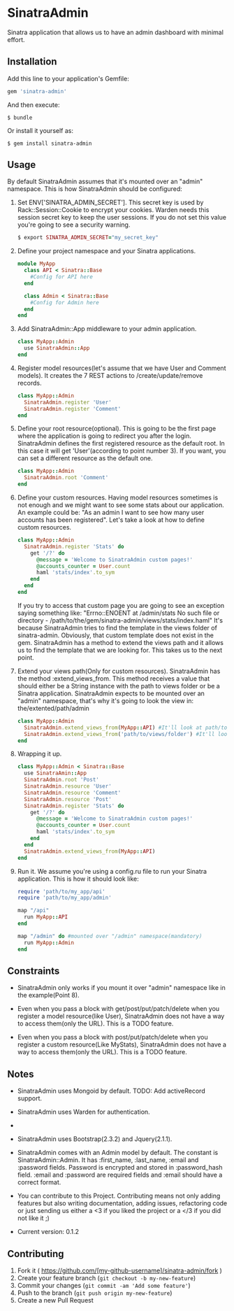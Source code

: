 # SinatraAdmin

Sinatra application that allows us to have an admin dashboard with 
minimal effort.

## Installation

Add this line to your application's Gemfile:

```ruby
gem 'sinatra-admin'
```

And then execute:

    $ bundle

Or install it yourself as:

    $ gem install sinatra-admin

## Usage

By default SinatraAdmin assumes that it's mounted over an "admin"
namespace. This is how SinatraAdmin should be configured:

1. Set ENV['SINATRA_ADMIN_SECRET']. This secret key is used by
   Rack::Session::Cookie to encrypt your cookies. Warden needs this
   session secret key to keep the user sessions. If you do not set
   this value you're going to see a security warning.

    ```ruby
    $ export SINATRA_ADMIN_SECRET="my_secret_key"
    ```

2. Define your project namespace and your Sinatra applications.
    ```ruby
    module MyApp
      class API < Sinatra::Base
        #Config for API here
      end

      class Admin < Sinatra::Base
        #Config for Admin here
      end
    end
    ```

3. Add SinatraAdmin::App middleware to your admin application.
    ```ruby
    class MyApp::Admin
      use SinatraAdmin::App
    end
    ```

4. Register model resources(let's assume that we have User and Comment
   models). It creates the 7 REST actions to /create/update/remove
   records.
    ```ruby
    class MyApp::Admin
      SinatraAdmin.register 'User'
      SinatraAdmin.register 'Comment'
    end
    ```

5. Define your root resource(optional). This is going to be the first
   page where the application is going to redirect you after the login.
   SinatraAdmin defines the first registered resource as the default root. 
   In this case it will get 'User'(according to point number 3). If you
   want, you can set a different resource as the default one.
    ```ruby
    class MyApp::Admin
      SinatraAdmin.root 'Comment'
    end
    ```

6. Define your custom resources. Having model resources sometimes is not
   enough and we might want to see some stats about our application. An
   example could be: "As an admin I want to see how many user accounts has
   been registered". Let's take a look at how to define custom resources.
    ```ruby
    class MyApp::Admin
      SinatraAdmin.register 'Stats' do
        get '/?' do
          @message = 'Welcome to SinatraAdmin custom pages!'
          @accounts_counter = User.count
          haml 'stats/index'.to_sym
        end
      end
    end
    ```
   If you try to access that custom page you are going to see an exception
   saying something like: "Errno::ENOENT at /admin/stats No such file or
   directory - /path/to/the/gem/sinatra-admin/views/stats/index.haml"
   It's because SinatraAdmin tries to find the template in the views
   folder of sinatra-admin. Obviously, that custom template does not exist 
   in the gem. SinatraAdmin has a method to extend the views path and it 
   allows us to find the template that we are looking for. This takes us to 
   the next point.

7. Extend your views path(Only for custom resources). SinatraAdmin has
   the method :extend_views_from. This method receives a value that
   should either be a String instance with the path to views folder or
   be a Sinatra application. SinatraAdmin expects to be mounted over an 
   "admin" namespace, that's why it's going to look the view in: 
   the/extented/path/admin
    ```ruby
    class MyApp::Admin
      SinatraAdmin.extend_views_from(MyApp::API) #It'll look at path/to/my_app/api/views/admin/stats/index.haml
      SinatraAdmin.extend_views_from('path/to/views/folder') #It'll look at path/to/views/folder/admin/stats/index.haml
    end
    ```

8. Wrapping it up.
    ```ruby
    class MyApp::Admin < Sinatra::Base
      use SinatraAmin::App
      SinatraAdmin.root 'Post'
      SinatraAdmin.resource 'User'
      SinatraAdmin.resource 'Comment'
      SinatraAdmin.resource 'Post'
      SinatraAdmin.register 'Stats' do
        get '/?' do
          @message = 'Welcome to SinatraAdmin custom pages!'
          @accounts_counter = User.count
          haml 'stats/index'.to_sym
        end
      end
      SinatraAdmin.extend_views_from(MyApp::API)
    end
    ```

9. Run it. We assume you're using a config.ru file to run your Sinatra
   application. This is how it should look like:
    ```ruby
    require 'path/to/my_app/api'
    require 'path/to/my_app/admin'

    map "/api"
      run MyApp::API
    end

    map "/admin" do #mounted over "/admin" namespace(mandatory)
      run MyApp::Admin
    end
    ```

## Constraints

* SinatraAdmin only works if you mount it over "admin" namespace like in
the example(Point 8).

* Even when you pass a block with get/post/put/patch/delete when you
register a model resource(like User), SinatraAdmin does not have a way to access
them(only the URL). This is a TODO feature.

* Even when you pass a block with post/put/patch/delete when you
register a custom resource(Like MyStats), SinatraAdmin does not have a way to
access them(only the URL). This is a TODO feature.

## Notes

* SinatraAdmin uses Mongoid by default. TODO: Add activeRecord support.
 
* SinatraAdmin uses Warden for authentication.
* 
* SinatraAdmin uses Bootstrap(2.3.2) and Jquery(2.1.1).

* SinatraAdmin comes with an Admin model by default. The constant is
SinatraAdmin::Admin. It has :first_name, :last_name, :email and
:password fields. Password is encrypted and stored in :password_hash
field. :email and :password are required fields and :email should have a correct format.

* You can contribute to this Project. Contributing means not only adding
features but also writing documentation, adding issues, refactoring code
or just sending us either a <3 if you liked the project or a </3 if you
did not like it ;)

* Current version: 0.1.2

## Contributing

1. Fork it ( https://github.com/[my-github-username]/sinatra-admin/fork )
2. Create your feature branch (`git checkout -b my-new-feature`)
3. Commit your changes (`git commit -am 'Add some feature'`)
4. Push to the branch (`git push origin my-new-feature`)
5. Create a new Pull Request
